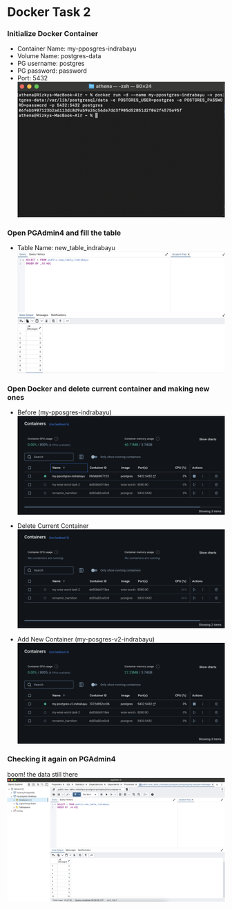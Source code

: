 # Docker Task 2

### Initialize Docker Container
- Container Name: my-pposgres-indrabayu
- Volume Name: postgres-data
- PG username: postgres
- PG password: password
- Port: 5432
![Project Image](img/1.png)

### Open PGAdmin4 and fill the table
- Table Name: new_table_indrabayu
![Project Image](img/2.png)

### Open Docker and delete current container and making new ones
- Before (my-pposgres-indrabayu)
![Project Image](img/3.png)

- Delete Current Container
![Project Image](img/4.png)

- Add New Container (my-posgres-v2-indrabayu)
![Project Image](img/5.png)

### Checking it again on PGAdmin4
boom! the data still there
![Project Image](img/6.png)